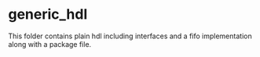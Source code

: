 generic_hdl
===========

This folder contains plain hdl including interfaces and a fifo implementation along with a package file. 
